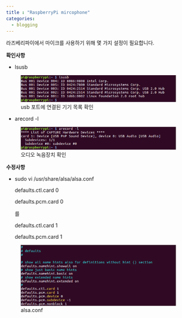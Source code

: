 ```yaml
---
title : "RaspberryPi mircophone"
categories:
  - blogging
---
```


라즈베리파이에서 마이크를 사용하기 위해 몇 가지 설정이 필요합니다.



**확인사항**

- lsusb

<figure>
  <img src="/assets/images/2018-10-12-mircophone/lsusb.png">
  <figcaption>usb 포트에 연결된 기기 목록 확인</figcaption>
</figure>

- arecord -l

<figure>
  <img src="/assets/images/2018-10-12-mircophone/arecord.png">
  <figcaption>오디오 녹음장치 확인</figcaption>
</figure>



**수정사항**

- sudo vi /usr/share/alsa/alsa.conf

  defaults.ctl.card 0

  defaults.pcm.card 0

  를

  defaults.ctl.card 1

  defaults.pcm.card 1

<figure>
  <img src="/assets/images/2018-10-12-mircophone/alsa.png">
  <figcaption>alsa.conf</figcaption>
</figure>

